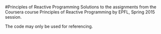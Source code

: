 #Principles of Reactive Programming
Solutions to the assignments from the Coursera course Principles of Reactive Programming by EPFL, Spring 2015 session.

The code may only be used for referencing.
